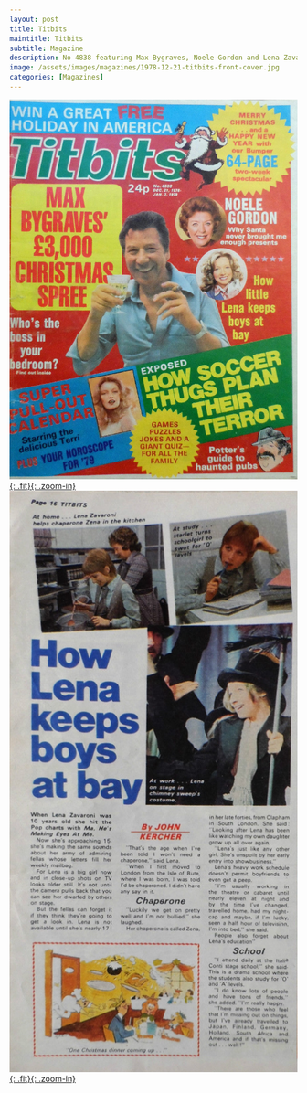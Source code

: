 ```yaml
---
layout: post
title: Titbits
maintitle: Titbits
subtitle: Magazine
description: No 4838 featuring Max Bygraves, Noele Gordon and Lena Zavaroni Front cover and one page article inside. Lena reveals that she doesn't have time for boyfriends as she usually works to about 11pm, although she has many friends at the Italia Conti stage school.
image: /assets/images/magazines/1978-12-21-titbits-front-cover.jpg
categories: [Magazines]
---
```


[![](/assets/images/magazines/1978-12-21-titbits-front-cover.jpg){: .fit}{: .zoom-in}](/assets/images/magazines/1978-12-21-titbits-front-cover.jpg)
[![](/assets/images/magazines/1978-12-21-titbits-page-16.jpg){: .fit}{: .zoom-in}](/assets/images/magazines/1978-12-21-titbits-page-16.jpg)

<style>
.fit {width:auto; height:586.49px;}
</style>

